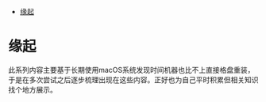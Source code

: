 <!--ts-->
* [缘起](#缘起)

<!-- Created by https://github.com/ekalinin/github-markdown-toc -->
<!-- Added by: kuanhsiaokuo, at: Sun Jun 26 16:02:12 CST 2022 -->

<!--te-->
# 缘起

此系列内容主要基于长期使用macOS系统发现时间机器也比不上直接格盘重装，于是在多次尝试之后逐步梳理出现在这些内容。正好也为自己平时积累但相关知识找个地方展示。